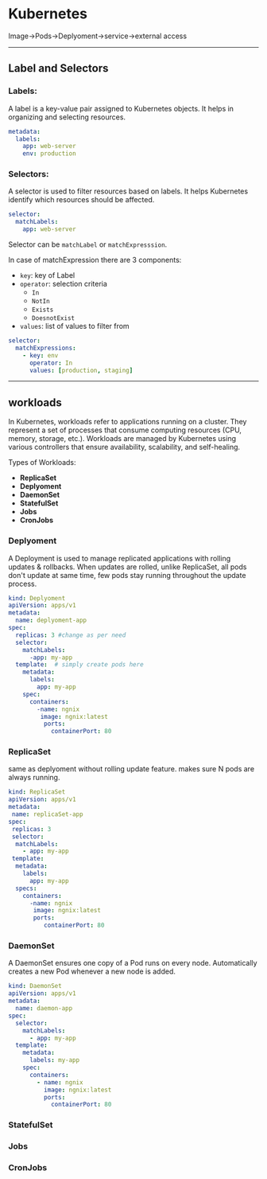# Kubernetes

Image->Pods->Deplyoment->service->external access

---
## Label and Selectors

### Labels:
A label is a key-value pair assigned to Kubernetes objects.
It helps in organizing and selecting resources.
```yaml
metadata:
  labels:
    app: web-server
    env: production
```
### Selectors:
A selector is used to filter resources based on labels.
It helps Kubernetes identify which resources should be affected.
```yaml
selector:
  matchLabels:
    app: web-server
```
Selector can be `matchLabel` or `matchExpresssion`.

In case of matchExpression there are 3 components:
- `key`: key of Label
- `operator`: selection criteria
  - `In`
  - `NotIn`
  - `Exists`
  - `DoesnotExist`
- `values`: list of values to filter from
  
```yaml
selector:
  matchExpressions:
    - key: env
      operator: In
      values: [production, staging]
```
---
## workloads
In Kubernetes, workloads refer to applications running on a cluster. They represent a set of processes that consume computing resources (CPU, memory, storage, etc.). Workloads are managed by Kubernetes using various controllers that ensure availability, scalability, and self-healing.

Types of Workloads:
- **ReplicaSet**
- **Deplyoment**
- **DaemonSet**
- **StatefulSet**
- **Jobs**
- **CronJobs**

### Deplyoment
A Deployment is used to manage replicated applications with rolling updates & rollbacks.
When updates are rolled, unlike ReplicaSet, all pods don't update at same time, few pods stay running throughout the update process.
```yaml
kind: Deplyoment
apiVersion: apps/v1
metadata:
  name: deplyoment-app
spec:
  replicas: 3 #change as per need
  selector:
    matchLabels:
      -app: my-app
  template:  # simply create pods here
    metadata:
      labels:
        app: my-app
    spec:
      containers:
        -name: ngnix
         image: ngnix:latest
          ports:
            containerPort: 80
```
### ReplicaSet
same as deplyoment without rolling update feature. makes sure N pods are always running.
```yaml
kind: ReplicaSet
apiVersion: apps/v1
metadata:
 name: replicaSet-app
spec:
 replicas: 3
 selector:
  matchLabels:
    - app: my-app
 template:
  metadata:
    labels:
      app: my-app
  specs:
    containers:
      -name: ngnix
       image: ngnix:latest
       ports:
          containerPort: 80
```
### DaemonSet
A DaemonSet ensures one copy of a Pod runs on every node. Automatically creates a new Pod whenever a new node is added.
```yaml
kind: DaemonSet
apiVersion: apps/v1
metadata:
  name: daemon-app
spec:
  selector:
    matchLabels:
      - app: my-app
  template:
    metadata:
      labels: my-app
    spec:
      containers:
        - name: ngnix
          image: ngnix:latest
          ports:
            containerPort: 80

```
### StatefulSet
### Jobs
### CronJobs

